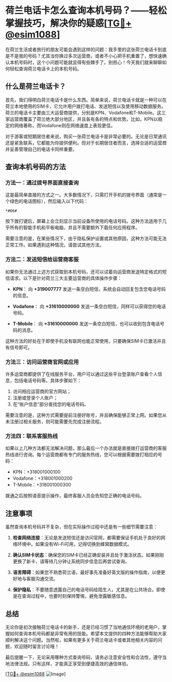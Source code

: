 # 荷兰电话卡怎么查询本机号码？——轻松掌握技巧，解决你的疑惑[[TG💪+ @esim1088](https://t.me/s/esim1088)]

在荷兰生活或者旅行的朋友可能会遇到这样的问题：我手里的这张荷兰电话卡到底是不是我的号码？尤其当你换过多次运营商，或者不小心把手机重置了，想快速确认本机号码时，这个小问题可能就显得有些棘手了。别担心！今天我们就来聊聊如何轻松查询荷兰电话卡上的本机号码。

## 什么是荷兰电话卡？

首先，我们得明白荷兰电话卡是什么东西。简单来说，荷兰电话卡就是一种可以在荷兰本地使用的SIM卡，它允许用户拨打电话、发送短信以及使用移动数据服务。荷兰的电话卡主要由三大运营商提供，分别是KPN、Vodafone和T-Mobile。这三家运营商覆盖了荷兰绝大部分地区，并且各有各的特点和优势。比如，KPN以稳定的网络著称，而Vodafone则在网络速度上表现更佳。

对于游客或短期居住者来说，购买一张荷兰电话卡是非常必要的。无论是日常通讯还是紧急联系，它都能为你提供便利。但对于长期居住者而言，选择合适的运营商并妥善管理自己的电话卡同样重要。

## 查询本机号码的方法

### 方法一：通过拨号界面直接查询

这是最简单直接的方式之一。大多数情况下，只需打开手机的拨号界面（通常是一个绿色的电话图标），然后输入以下代码：

```
*#06#
```

按下拨打键后，屏幕上会立刻显示当前设备所使用的电话号码。这种方法适用于几乎所有的智能手机和平板电脑，并且不需要额外下载任何应用程序。

需要注意的是，在某些情况下，由于隐私保护设置或其他原因，这种方法可能无法正常工作。如果遇到这种情况，请尝试其他方法。

### 方法二：发送短信给运营商客服

如果你无法通过上述方式获取到本机号码，还可以试着向运营商发送特定格式的短信请求。以下是针对荷兰三大主要运营商的具体操作步骤：

- **KPN**：
  向 **+319007777** 发送一条空白短信，系统会自动回复包含您电话号码的信息。
  
- **Vodafone**：
  向 **+31610000000** 发送一条空白短信，同样可以获得您的电话号码。

- **T-Mobile**：
  向 **+31610000000** 发送一条空白短信，也可以收到包含电话号码的消息。

这种方法的好处在于即使手机没有联网也能正常使用，只要确保SIM卡已激活并且有信号即可。

### 方法三：访问运营商官网或应用

许多运营商都提供了在线服务平台，用户可以通过这些平台登录账户查看个人信息，包括电话号码等。具体步骤如下：

1. 访问相应运营商的官方网站；
2. 注册或登录个人账户；
3. 在“账户信息”部分查找您的电话号码。

需要注意的是，这种方式需要提前注册好账号，并且确保能够正常上网。如果您从未注册过相关服务，则可能需要先完成注册流程。

### 方法四：联系客服热线

如果以上几种方法都无法解决问题，那么最后一个办法就是直接拨打运营商的客服热线进行咨询。每个运营商都有专门的服务热线，您可以根据需要拨打相应的号码：

- KPN：+318001000100
- Vodafone：+318001000200
- T-Mobile：+318001000300

拨通之后按照语音提示操作，最终客服人员会告知您正确的电话号码。

## 注意事项

虽然查询本机号码并不复杂，但在实际操作过程中还是有一些细节需要注意：

1. **检查网络连接**：无论是发送短信还是访问官网，都需要保证手机处于良好的网络环境中。如果没有Wi-Fi可用，记得切换到蜂窝数据模式。
   
2. **确认SIM卡状态**：确保您的SIM卡已经正确安装并且处于激活状态。如果刚刚更换了新卡，请等待几分钟让系统同步信息后再尝试查询。

3. **语言障碍**：如果您不熟悉荷兰语，最好事先准备好英文版的操作指南，以便更好地与客服沟通交流。

4. **保护隐私**：不要随意透露自己的电话号码给陌生人，尤其是在公共场合。即使是在查询过程中，也要时刻保持警惕，避免泄露敏感信息。

## 总结

无论你是初次接触荷兰电话卡的新手，还是已经习惯了当地通信环境的老用户，掌握如何查询本机号码都是非常有用的技能。希望本文提供的四种方法能够帮助大家顺利解决这个问题。当然啦，如果有更多关于荷兰电话卡或者其他相关内容的问题，欢迎随时留言讨论哦！

最后提醒一下，无论采用哪种方式查询号码，请务必注意安全性和合法性，遵守当地法律法规。只有这样，才能真正享受到便捷高效的通信体验。

[[TG💪+ @esim1088](https://t.me/s/esim1088) ![Image](https://i.postimg.cc/4NQfJmqS/Snipaste-2025-05-13-00-14-12.png)]